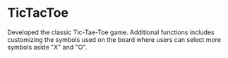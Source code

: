 # TicTacToe

Developed the classic Tic-Tae-Toe game.
Additional functions includes customizing the symbols used on the board where users can select more symbols aside "X" and "O".
